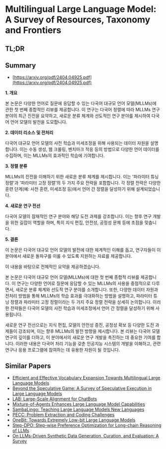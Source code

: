 # Multilingual Large Language Model: A Survey of Resources, Taxonomy and Frontiers
## TL;DR
## Summary
- [https://arxiv.org/pdf/2404.04925.pdf](https://arxiv.org/pdf/2404.04925.pdf)

**1. 개요**

본 논문은 다양한 언어로 질문에 응답할 수 있는 다국어 대규모 언어 모델(MLLMs)에 관한 첫 번째 종합적인 리뷰를 제공합니다. 이 연구는 다국어 정렬에 따라 MLLMs 연구 분야의 최근 진전을 요약하고, 새로운 분류 체계와 선도적인 연구 분야를 제시하여 다국어 언어 모델의 발전을 도모합니다.

**2. 데이터 리소스 및 전처리**

다국어 대규모 언어 모델의 사전 학습과 미세조정을 위해 사용되는 데이터 자원을 설명합니다. 이는 수동 생성, 웹 크롤링, 벤치마크 적응 등의 방법으로 다양한 언어 데이터를 수집하며, 이는 MLLMs의 효과적인 학습에 기여합니다.

**3. 정렬 분류**

MLLMs의 진전을 이해하기 위한 새로운 분류 체계를 제시합니다. 이는 '파라미터 튜닝 정렬'과 '파라미터 고정 정렬'의 두 가지 주요 전략을 포함합니다. 각 정렬 전략은 다양한 훈련 단계(예: 사전 훈련, 미세조정 등)에서 언어 간 정렬을 달성하기 위해 설계되었습니다.

**4. 새로운 연구 전선**

다국어 모델의 잠재적인 연구 분야와 해당 도전 과제를 강조합니다. 이는 향후 연구 개발을 위한 길잡이 역할을 하며, 특히 지식 편집, 안전성, 공정성 문제 등에 초점을 맞춥니다.

**5. 결론**

이 논문은 다국어 대규모 언어 모델의 발전에 대한 체계적인 이해를 돕고, 연구자들이 이 분야에서 새로운 돌파구를 이룰 수 있도록 지원하는 자료를 제공합니다.

이 내용을 바탕으로 전체적인 요약을 제공하겠습니다.

본 논문은 다국어 대규모 언어 모델(MLLMs)에 대한 첫 번째 종합적 리뷰를 제공합니다. 이 연구는 다양한 언어로 질문에 응답할 수 있는 MLLMs의 사용을 중점적으로 다루면서, 새로운 분류 체계와 선도적 연구 분야를 소개합니다. 또한, 다양한 데이터 자원과 전처리 방법을 통해 MLLMs의 학습 효과를 극대화하는 방법을 설명하고, 파라미터 튜닝 정렬과 파라미터 고정 정렬이라는 두 가지 주요 정렬 전략을 상세히 논의합니다. 이러한 전략들은 다국어 모델의 사전 학습과 미세조정에서 언어 간 정렬을 달성하기 위해 사용됩니다.

새로운 연구 전선으로는 지식 편집, 모델의 안전성 증진, 공정성 확보 등 다양한 도전 과제들이 강조되며, 이는 향후 MLLMs의 발전 방향을 제시합니다. 본 리뷰는 다국어 모델 연구의 깊이를 더하고, 이 분야에서의 새로운 연구 개발을 촉진하는 데 중요한 기여를 합니다. 이러한 내용은 다국어 처리 기능을 갖춘 인공지능 시스템의 개발을 이해하고, 관련 연구나 응용 프로그램에 참여하는 데 유용한 자원이 될 것입니다.

## Similar Papers
- [Efficient and Effective Vocabulary Expansion Towards Multilingual Large Language Models](2402.14714.md)
- [Beyond the Speculative Game: A Survey of Speculative Execution in Large Language Models](2404.14897.md)
- [LAB: Large-Scale Alignment for ChatBots](2403.01081.md)
- [Mixture-of-Agents Enhances Large Language Model Capabilities](2406.04692.md)
- [SambaLingo: Teaching Large Language Models New Languages](2404.05829.md)
- [PECC: Problem Extraction and Coding Challenges](2404.18766.md)
- [OneBit: Towards Extremely Low-bit Large Language Models](2402.11295.md)
- [Step-DPO: Step-wise Preference Optimization for Long-chain Reasoning of LLMs](2406.18629.md)
- [On LLMs-Driven Synthetic Data Generation, Curation, and Evaluation: A Survey](2406.15126.md)
